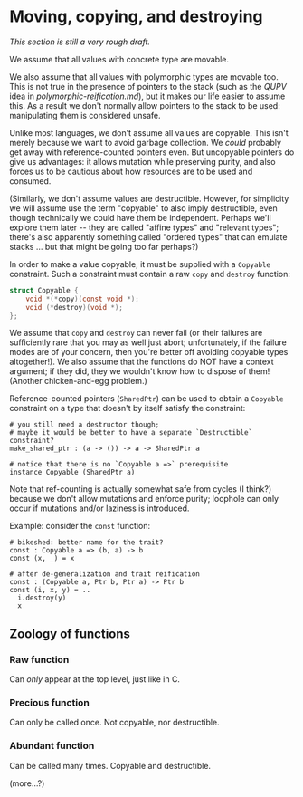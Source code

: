 # Moving, copying, and destroying

*This section is still a very rough draft.*

We assume that all values with concrete type are movable.

We also assume that all values with polymorphic types are movable too.  This
is not true in the presence of pointers to the stack (such as the *QUPV* idea
in *polymorphic-reification.md*), but it makes our life easier to assume this.
As a result we don't normally allow pointers to the stack to be used:
manipulating them is considered unsafe.

Unlike most languages, we don't assume all values are copyable.  This isn't
merely because we want to avoid garbage collection.  We *could* probably get
away with reference-counted pointers even.  But uncopyable pointers do give us
advantages: it allows mutation while preserving purity, and also forces us to
be cautious about how resources are to be used and consumed.

(Similarly, we don't assume values are destructible.  However, for simplicity
we will assume use the term "copyable" to also imply destructible, even though
technically we could have them be independent.  Perhaps we'll explore them
later -- they are called "affine types" and "relevant types"; there's also
apparently something called "ordered types" that can emulate stacks … but that
might be going too far perhaps?)

In order to make a value copyable, it must be supplied with a `Copyable`
constraint.  Such a constraint must contain a raw `copy` and `destroy`
function:

```c
struct Copyable {
    void *(*copy)(const void *);
    void (*destroy)(void *);
};
```

We assume that `copy` and `destroy` can never fail (or their failures are
sufficiently rare that you may as well just abort; unfortunately, if the
failure modes are of your concern, then you're better off avoiding copyable
types altogether!).  We also assume that the functions do NOT have a context
argument; if they did, they we wouldn't know how to dispose of them!  (Another
chicken-and-egg problem.)

Reference-counted pointers (`SharedPtr`) can be used to obtain a `Copyable`
constraint on a type that doesn't by itself satisfy the constraint:

    # you still need a destructor though;
    # maybe it would be better to have a separate `Destructible` constraint?
    make_shared_ptr : (a -> ()) -> a -> SharedPtr a

    # notice that there is no `Copyable a =>` prerequisite
    instance Copyable (SharedPtr a)

Note that ref-counting is actually somewhat safe from cycles (I think?)
because we don't allow mutations and enforce purity; loophole can only occur
if mutations and/or laziness is introduced.

Example: consider the `const` function:

    # bikeshed: better name for the trait?
    const : Copyable a => (b, a) -> b
    const (x, _) = x

    # after de-generalization and trait reification
    const : (Copyable a, Ptr b, Ptr a) -> Ptr b
    const (i, x, y) = ..
      i.destroy(y)
      x

## Zoology of functions

### Raw function

Can _only_ appear at the top level, just like in C.

### Precious function

Can only be called once.  Not copyable, nor destructible.

### Abundant function

Can be called many times.  Copyable and destructible.

(more…?)

